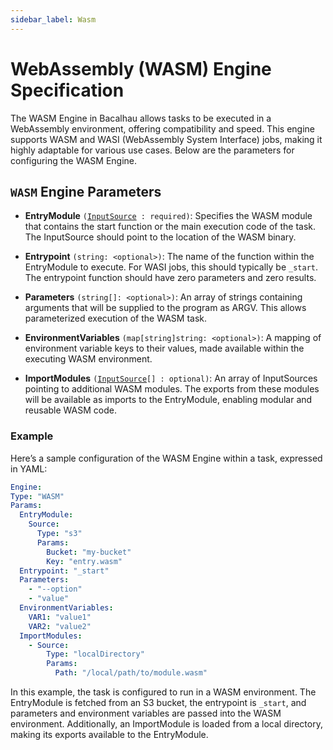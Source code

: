 ```yaml
---
sidebar_label: Wasm
---
```


# WebAssembly (WASM) Engine Specification
  
  The WASM Engine in Bacalhau allows tasks to be executed in a WebAssembly environment, offering compatibility and speed. This engine supports WASM and WASI (WebAssembly System Interface) jobs, making it highly adaptable for various use cases. Below are the parameters for configuring the WASM Engine.

## `WASM` Engine Parameters

- **EntryModule** `(`[`InputSource`](../../jobs/job-specification/input-source.md)` : required)`: Specifies the WASM module that contains the start function or the main execution code of the task. The InputSource should point to the location of the WASM binary.

- **Entrypoint** `(string: <optional>)`: The name of the function within the EntryModule to execute. For WASI jobs, this should typically be `_start`. The entrypoint function should have zero parameters and zero results.

- **Parameters** `(string[]: <optional>)`: An array of strings containing arguments that will be supplied to the program as ARGV. This allows parameterized execution of the WASM task.

- **EnvironmentVariables** `(map[string]string: <optional>)`: A mapping of environment variable keys to their values, made available within the executing WASM environment.

- **ImportModules** `(`[`InputSource`](../../jobs/job-specification/input-source.md)`[] : optional)`: An array of InputSources pointing to additional WASM modules. The exports from these modules will be available as imports to the EntryModule, enabling modular and reusable WASM code.

### Example

Here’s a sample configuration of the WASM Engine within a task, expressed in YAML:
  
  ```yaml
Engine:
  Type: "WASM"
  Params:
    EntryModule:
      Source:
        Type: "s3"
        Params:
          Bucket: "my-bucket"
          Key: "entry.wasm"
    Entrypoint: "_start"
    Parameters:
      - "--option"
      - "value"
    EnvironmentVariables:
      VAR1: "value1"
      VAR2: "value2"
    ImportModules:
      - Source:
          Type: "localDirectory"
          Params:
            Path: "/local/path/to/module.wasm"
  ```
  
  In this example, the task is configured to run in a WASM environment. The EntryModule is fetched from an S3 bucket, the entrypoint is `_start`, and parameters and environment variables are passed into the WASM environment. Additionally, an ImportModule is loaded from a local directory, making its exports available to the EntryModule.